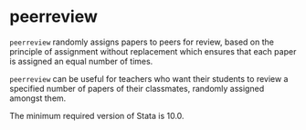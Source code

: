 # peerreview

`peerreview` randomly assigns papers to peers for review, based on the principle of assignment without replacement which ensures that each paper is assigned an equal number of times. 

`peerreview` can be useful for teachers who want their students to review a specified number of papers of their classmates, randomly assigned amongst them.

The minimum required version of Stata is 10.0.
